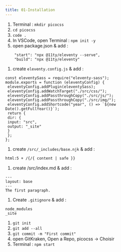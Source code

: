 ```yaml
---
title: 01-Installation
---
```


1. Terminal : `mkdir picocss`
2. `cd picocss`
3. `code .`
4. In VSCode, open Terminal : `npm init -y`
5. open package.json & add :
```text
    "start": "npx @11ty/eleventy --serve",
    "build": "npx @11ty/eleventy"
```
1. create `eleventy.config.js` & add :
```text
const eleventySass = require("eleventy-sass");
module.exports = function (eleventyConfig) {
 eleventyConfig.addPlugin(eleventySass);
 eleventyConfig.addWatchTarget("./src/css/");
 eleventyConfig.addPassthroughCopy("./src/js/");
 eleventyConfig.addPassthroughCopy("./src/img/");
 eleventyConfig.addShortcode("year", () => `${new Date().getFullYear()}`);
 return {
 dir: {
 input: "src",
 output: "_site"
 }
 };
};
```
1. create `/src/_includes/base.njk` & add :
```html
html:5 + /{/{ content | safe }}
```
1. create /src/index.md & add :
```text
---
layout: base
---
The first paragraph.
```
1. Create `.gitignore` & add :
```text
node_modules
_site
```
1.  `git init`
2.  `git add --all`
3.  `git commit -m "First commit"`
4.  open GitKraken, Open a Repo, picocss → Choisir
5.  Terminal : `npm start`